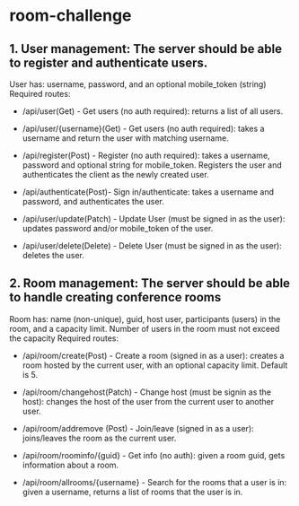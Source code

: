# room-challenge

## 1. User management: The server should be able to register and authenticate users.
User has: username, password, and an optional mobile_token (string)
Required routes:

- /api/user(Get) - Get users (no auth required): returns a list of all users.

- /api/user/{username}(Get) - Get users (no auth required): takes a username and return the user with
matching username.

- /api/register(Post) - Register (no auth required): takes a username, password and optional string for
mobile_token. Registers the user and authenticates the client as the newly created user.

- /api/authenticate(Post)- Sign in/authenticate: takes a username and password, and authenticates the
user.

- /api/user/update(Patch) - Update User (must be signed in as the user): updates password and/or
mobile_token of the user.

- /api/user/delete(Delete) - Delete User (must be signed in as the user): deletes the user.

## 2. Room management: The server should be able to handle creating conference rooms
Room has: name (non-unique), guid, host user, participants (users) in the room, and a
capacity limit. Number of users in the room must not exceed the capacity
Required routes:

- /api/room/create(Post) - Create a room (signed in as a user): creates a room hosted by the current user,
with an optional capacity limit. Default is 5.

- /api/room/changehost(Patch) - Change host (must be signin as the host): changes the host of the user from the
current user to another user.

- /api/room/addremove (Post) - Join/leave (signed in as a user): joins/leaves the room as the current user.

- /api/room/roominfo/{guid} - Get info (no auth): given a room guid, gets information about a room.

- /api/room/allrooms/{username} - Search for the rooms that a user is in: given a username, returns a list of rooms
that the user is in.
